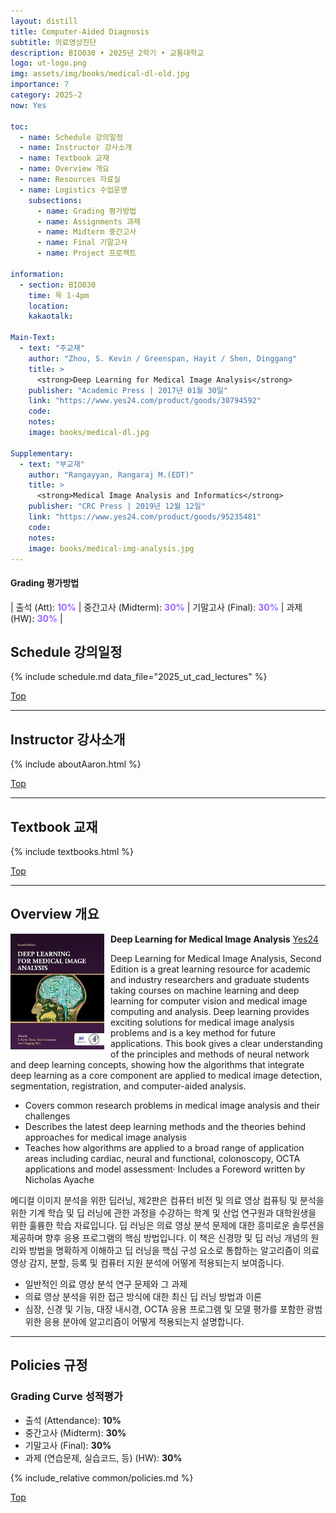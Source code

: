 ```yaml
---
layout: distill
title: Computer-Aided Diagnosis
subtitle: 의료영상진단
description: BIO030 • 2025년 2학기 • 교통대학교
logo: ut-logo.png
img: assets/img/books/medical-dl-old.jpg
importance: 7
category: 2025-2
now: Yes

toc:
  - name: Schedule 강의일정
  - name: Instructor 강사소개
  - name: Textbook 교재
  - name: Overview 개요
  - name: Resources 자료실
  - name: Logistics 수업운영
    subsections:
      - name: Grading 평가방법
      - name: Assignments 과제
      - name: Midterm 중간고사
      - name: Final 기말고사
      - name: Project 프로젝트

information:
  - section: BIO030
    time: 목 1-4pm
    location:
    kakaotalk:

Main-Text:
  - text: "주교재"
    author: "Zhou, S. Kevin / Greenspan, Hayit / Shen, Dinggang"
    title: >
      <strong>Deep Learning for Medical Image Analysis</strong>
    publisher: "Academic Press | 2017년 01월 30일"
    link: "https://www.yes24.com/product/goods/30794592"
    code:
    notes:
    image: books/medical-dl.jpg

Supplementary:
  - text: "부교재"
    author: "Rangayyan, Rangaraj M.(EDT)"
    title: >
      <strong>Medical Image Analysis and Informatics</strong>
    publisher: "CRC Press | 2019년 12월 12일"
    link: "https://www.yes24.com/product/goods/95235481"
    code:
    notes:
    image: books/medical-img-analysis.jpg
---
```


#### Grading 평가방법

| 출석 (Att): <strong style="color: #9b65ff;">10%</strong> | 중간고사 (Midterm): <strong style="color: #9b65ff;">30%</strong> | 기말고사 (Final): <strong style="color: #9b65ff;">30%</strong> | 과제 (HW): <strong style="color: #9b65ff;">30%</strong> |

## Schedule 강의일정

{% include schedule.md data_file="2025_ut_cad_lectures" %}

<a class="btncv" href="#">Top</a>

---

## Instructor 강사소개

{% include aboutAaron.html %}

<a class="btncv" href="#">Top</a>

---

## Textbook 교재

{% include textbooks.html %}

<a class="btncv" href="#">Top</a>

---

## Overview 개요

<img style="float: left; width: 150px; margin: 0 10px 10px 0;" src="/assets/img/books/medical-dl.jpg" />

<strong>Deep Learning for Medical Image Analysis</strong> <a href="https://www.yes24.com/product/goods/30794592">Yes24</a>

Deep Learning for Medical Image Analysis, Second Edition is a great learning resource for academic and industry researchers and graduate students taking courses on machine learning and deep learning for computer vision and medical image computing and analysis. Deep learning provides exciting solutions for medical image analysis problems and is a key method for future applications. This book gives a clear understanding of the principles and methods of neural network and deep learning concepts, showing how the algorithms that integrate deep learning as a core component are applied to medical image detection, segmentation, registration, and computer-aided analysis.

- Covers common research problems in medical image analysis and their challenges
- Describes the latest deep learning methods and the theories behind approaches for medical image analysis
- Teaches how algorithms are applied to a broad range of application areas including cardiac, neural and functional, colonoscopy, OCTA applications and model assessment· Includes a Foreword written by Nicholas Ayache

메디컬 이미지 분석을 위한 딥러닝, 제2판은 컴퓨터 비전 및 의료 영상 컴퓨팅 및 분석을 위한 기계 학습 및 딥 러닝에 관한 과정을 수강하는 학계 및 산업 연구원과 대학원생을 위한 훌륭한 학습 자료입니다. 딥 러닝은 의료 영상 분석 문제에 대한 흥미로운 솔루션을 제공하며 향후 응용 프로그램의 핵심 방법입니다. 이 책은 신경망 및 딥 러닝 개념의 원리와 방법을 명확하게 이해하고 딥 러닝을 핵심 구성 요소로 통합하는 알고리즘이 의료 영상 감지, 분할, 등록 및 컴퓨터 지원 분석에 어떻게 적용되는지 보여줍니다.

- 일반적인 의료 영상 분석 연구 문제와 그 과제
- 의료 영상 분석을 위한 접근 방식에 대한 최신 딥 러닝 방법과 이론
- 심장, 신경 및 기능, 대장 내시경, OCTA 응용 프로그램 및 모델 평가를 포함한 광범위한 응용 분야에 알고리즘이 어떻게 적용되는지 설명합니다.

---

## Policies 규정

### Grading Curve 성적평가

- 출석 (Attendance): **10%**
- 중간고사 (Midterm): **30%**
- 기말고사 (Final): **30%**
- 과제 (연습문제, 실습코드, 등) (HW): **30%**

{% include_relative common/policies.md %}

<a class="btncv" href="#">Top</a>
